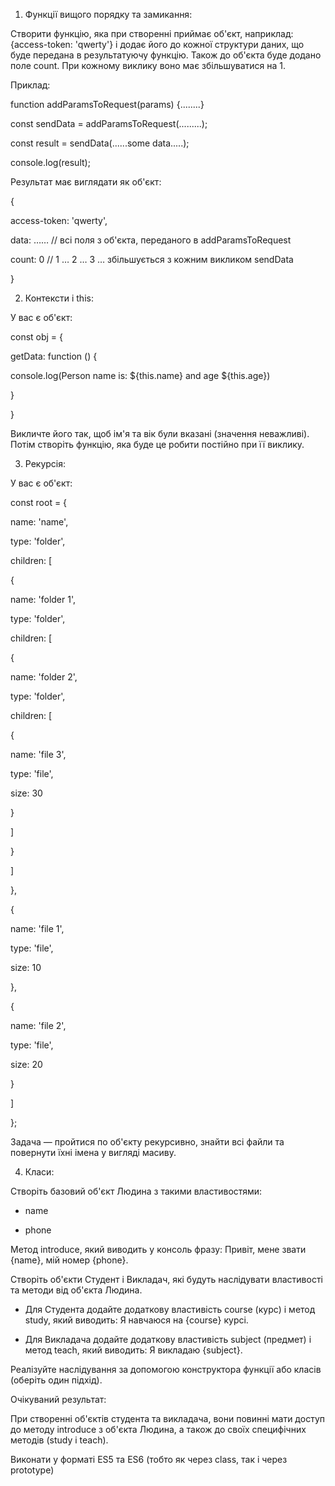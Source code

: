 1. Функції вищого порядку та замикання:

Створити функцію, яка при створенні приймає об'єкт, наприклад: {access-token: 'qwerty'} і додає його до кожної структури даних, що буде передана в результатуючу функцію. Також до об'єкта буде додано поле count. При кожному виклику воно має збільшуватися на 1.

Приклад:

function addParamsToRequest(params) {........}

const sendData = addParamsToRequest(.........);

const result = sendData(......some data.....);

console.log(result);

Результат має виглядати як об'єкт:

{

access-token: 'qwerty',

data: …… // всі поля з об'єкта, переданого в addParamsToRequest

count: 0 // 1 … 2 … 3 … збільшується з кожним викликом sendData

}

2. Контексти і this:

У вас є об'єкт:

const obj = {

getData: function () {

console.log(Person name is: ${this.name} and age ${this.age})

}

}

Викличте його так, щоб ім'я та вік були вказані (значення неважливі). Потім створіть функцію, яка буде це робити постійно при її виклику.

3. Рекурсія:

У вас є об'єкт:

const root = {

name: 'name',

type: 'folder',

children: [

{

name: 'folder 1',

type: 'folder',

children: [

{

name: 'folder 2',

type: 'folder',

children: [

{

name: 'file 3',

type: 'file',

size: 30

}

]

}

]

},

{

name: 'file 1',

type: 'file',

size: 10

},

{

name: 'file 2',

type: 'file',

size: 20

}

]

};

Задача — пройтися по об'єкту рекурсивно, знайти всі файли та повернути їхні імена у вигляді масиву.

4. Класи:

Створіть базовий об'єкт Людина з такими властивостями:

- name

- phone

Метод introduce, який виводить у консоль фразу: Привіт, мене звати {name}, мій номер {phone}.

Створіть об'єкти Студент і Викладач, які будуть наслідувати властивості та методи від об'єкта Людина.

- Для Студента додайте додаткову властивість course (курс) і метод study, який виводить: Я навчаюся на {course} курсі.

- Для Викладача додайте додаткову властивість subject (предмет) і метод teach, який виводить: Я викладаю {subject}.

Реалізуйте наслідування за допомогою конструктора функції або класів (оберіть один підхід).

Очікуваний результат:

При створенні об'єктів студента та викладача, вони повинні мати доступ до методу introduce з об'єкта Людина, а також до своїх специфічних методів (study і teach).

Виконати у форматі ES5 та ES6 (тобто як через class, так і через prototype)
